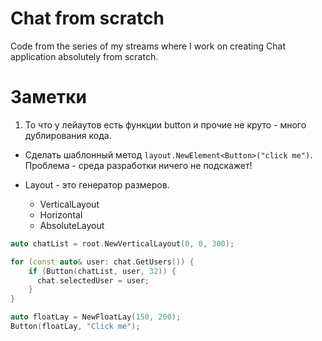 # Chat from scratch

Code from the series of my streams where I work on creating Chat application absolutely from scratch.

# Заметки

1. То что у лейаутов есть функции button и прочие не круто - много дублирования кода.

- Сделать шаблонный метод `layout.NewElement<Button>("click me")`.
  Проблема - среда разработки ничего не подскажет!
  
- Layout - это генератор размеров. 
  - VerticalLayout
  - Horizontal
  - AbsoluteLayout
  
```c++
auto chatList = root.NewVerticalLayout(0, 0, 300);

for (const auto& user: chat.GetUsers()) {
    if (Button(chatList, user, 32)) {
      chat.selectedUser = user;
    }
}

auto floatLay = NewFloatLay(150, 200);
Button(floatLay, "Click me");
```
